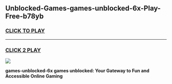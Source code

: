 
## Unblocked-Games-games-unblocked-6x-Play-Free-b78yb
<h3>
<a href="https://premium76.site?title=games-unblocked-6x&ref=10A">CLICK TO PLAY</a></h3>
<hr>

<h3>
<a href="https://premium76.site?title=games-unblocked-6x&ref=10A">CLICK 2 PLAY</a>
  
</h3>

<a href="https://premium76.site?title=games-unblocked-6x&ref=10A"><img src="https://clearcache.store/games.png"></a>


**games-unblocked-6x games unblocked: Your Gateway to Fun and Accessible Online Gaming**
